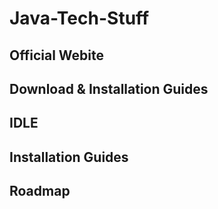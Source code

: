 # Java-Tech-Stuff
  ## Official Webite
  ## Download & Installation Guides
  ## IDLE
  ## Installation Guides
  ## Roadmap
  
